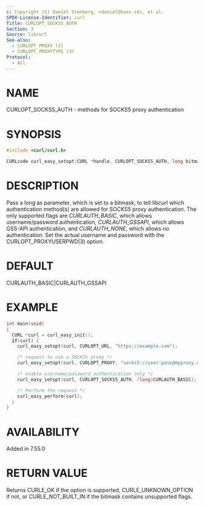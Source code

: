 ```yaml
---
c: Copyright (C) Daniel Stenberg, <daniel@haxx.se>, et al.
SPDX-License-Identifier: curl
Title: CURLOPT_SOCKS5_AUTH
Section: 3
Source: libcurl
See-also:
  - CURLOPT_PROXY (3)
  - CURLOPT_PROXYTYPE (3)
Protocol:
  - All
---
```


# NAME

CURLOPT_SOCKS5_AUTH - methods for SOCKS5 proxy authentication

# SYNOPSIS

~~~c
#include <curl/curl.h>

CURLcode curl_easy_setopt(CURL *handle, CURLOPT_SOCKS5_AUTH, long bitmask);
~~~

# DESCRIPTION

Pass a long as parameter, which is set to a bitmask, to tell libcurl which
authentication method(s) are allowed for SOCKS5 proxy authentication. The only
supported flags are *CURLAUTH_BASIC*, which allows username/password
authentication, *CURLAUTH_GSSAPI*, which allows GSS-API authentication, and
*CURLAUTH_NONE*, which allows no authentication. Set the actual username and
password with the CURLOPT_PROXYUSERPWD(3) option.

# DEFAULT

CURLAUTH_BASIC|CURLAUTH_GSSAPI

# EXAMPLE

~~~c
int main(void)
{
  CURL *curl = curl_easy_init();
  if(curl) {
    curl_easy_setopt(curl, CURLOPT_URL, "https://example.com");

    /* request to use a SOCKS5 proxy */
    curl_easy_setopt(curl, CURLOPT_PROXY, "socks5://user:pass@myproxy.com");

    /* enable username/password authentication only */
    curl_easy_setopt(curl, CURLOPT_SOCKS5_AUTH, (long)CURLAUTH_BASIC);

    /* Perform the request */
    curl_easy_perform(curl);
  }
}
~~~

# AVAILABILITY

Added in 7.55.0

# RETURN VALUE

Returns CURLE_OK if the option is supported, CURLE_UNKNOWN_OPTION if not, or
CURLE_NOT_BUILT_IN if the bitmask contains unsupported flags.
